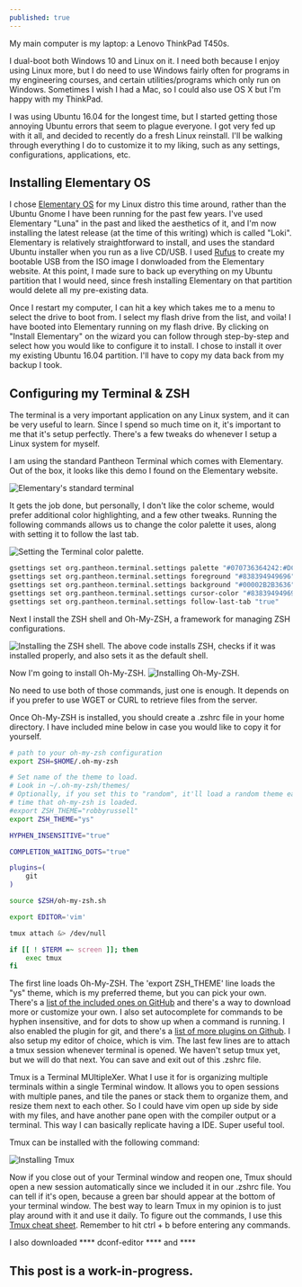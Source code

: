 ```yaml
---
published: true
---
```

My main computer is my laptop: a Lenovo ThinkPad T450s.

I dual-boot both Windows 10 and Linux on it. I need both because I enjoy using Linux more, but I do need to use Windows fairly often for programs in my engineering courses, and certain utilities/programs which only run on Windows. Sometimes I wish I had a Mac, so I could also use OS X but I'm happy with my ThinkPad.

I was using Ubuntu 16.04 for the longest time, but I started getting those annoying Ubuntu errors that seem to plague everyone. I got very fed up with it all, and decided to recently do a fresh Linux reinstall. I'll be walking through everything I do to customize it to my liking, such as any settings, configurations, applications, etc.

## Installing Elementary OS

I chose [Elementary OS](https://elementary.io/) for my Linux distro this time around, rather than the Ubuntu Gnome I have been running for the past few years. I've used Elementary "Luna" in the past and liked the aesthetics of it, and I'm now installing the latest release (at the time of this writing) which is called "Loki". Elementary is relatively straightforward to install, and uses the standard Ubuntu installer when you run as a live CD/USB. I used [Rufus](https://rufus.akeo.ie/) to create my bootable USB from the ISO image I donwloaded from the Elementary website. At this point, I made sure to back up everything on my Ubuntu partition that I would need, since fresh installing Elementary on that partition would delete all my pre-existing data.

Once I restart my computer, I can hit a key which takes me to a menu to select the drive to boot from. I select my flash drive from the list, and voila! I have booted into Elementary running on my flash drive. By clicking on "Install Elementary" on the wizard you can follow through step-by-step and select how you would like to configure it to install. I chose to install it over my existing Ubuntu 16.04 partition. I'll have to copy my data back from my backup I took.

## Configuring my Terminal & ZSH

The terminal is a very important application on any Linux system, and it can be very useful to learn. Since I spend so much time on it, it's important to me that it's setup perfectly. There's a few tweaks do whenever I setup a Linux system for myself.

I am using the standard Pantheon Terminal which comes with Elementary. Out of the box, it looks like this demo I found on the Elementary website.

![Elementary's standard terminal]({{site.baseurl}}/images/elementary_terminal_standard.png)

It gets the job done, but personally, I don't like the color scheme, would prefer additional color highlighting, and a few other tweaks. Running the following commands allows us to change the color palette it uses, along with setting it to follow the last tab.

![Setting the Terminal color palette.]({{site.baseurl}}/images/carbon_terminal_colors.png)

```bash
gsettings set org.pantheon.terminal.settings palette "#070736364242:#DCDC32322F2F:#858599990000:#B5B589890000:#26268B8BD2D2:#D3D336368282:#2A2AA1A19898:#EEEEE8E8D5D5:#00002B2B3636:#CBCB4B4B1616:#58586E6E7575:#65657B7B8383:#838394949696:#6C6C7171C4C4:#9393A1A1A1A1:#FDFDF6F6E3E3"
gsettings set org.pantheon.terminal.settings foreground "#838394949696"
gsettings set org.pantheon.terminal.settings background "#00002B2B3636"
gsettings set org.pantheon.terminal.settings cursor-color "#838394949696"
gsettings set org.pantheon.terminal.settings follow-last-tab "true"
```
Next I install the ZSH shell and Oh-My-ZSH, a framework for managing ZSH configurations.

![Installing the ZSH shell.]({{site.baseurl}}/images/carbon_installing_zsh.png)
The above code installs ZSH, checks if it was installed properly, and also sets it as the default shell.

Now I'm going to install Oh-My-ZSH.
![Installing Oh-My-ZSH.]({{site.baseurl}}/images/carbon_installing_ohmyzsh.png)

No need to use both of those commands, just one is enough. It depends on if you prefer to use WGET or CURL to retrieve files from the server.

Once Oh-My-ZSH is installed, you should create a .zshrc file in your home directory. I have included mine below in case you would like to copy it for yourself.

```bash
# path to your oh-my-zsh configuration
export ZSH=$HOME/.oh-my-zsh

# Set name of the theme to load.
# Look in ~/.oh-my-zsh/themes/
# Optionally, if you set this to "random", it'll load a random theme each
# time that oh-my-zsh is loaded.
#export ZSH_THEME="robbyrussell"
export ZSH_THEME="ys"

HYPHEN_INSENSITIVE="true"

COMPLETION_WAITING_DOTS="true"

plugins=(
    git
)

source $ZSH/oh-my-zsh.sh

export EDITOR='vim'

tmux attach &> /dev/null

if [[ ! $TERM =~ screen ]]; then
    exec tmux
fi

```
The first line loads Oh-My-ZSH. The 'export ZSH_THEME' line loads the "ys" theme, which is my preferred theme, but you can pick your own. There's a [list of the included ones on GitHub](https://github.com/robbyrussell/oh-my-zsh/wiki/Themes) and there's a way to download more or customize your own. I also set autocomplete for commands to be hyphen insensitive, and for dots to show up when a command is running. I also enabled the plugin for git, and there's a [list of more plugins on Github](https://github.com/robbyrussell/oh-my-zsh/wiki/Plugins). I also setup my editor of choice, which is vim. The last few lines are to attach a tmux session whenever terminal is opened. We haven't setup tmux yet, but we will do that next. You can save and exit out of this .zshrc file.

Tmux is a Terminal MUltipleXer. What I use it for is organizing multiple terminals within a single Terminal window. It allows you to open sessions with multiple panes, and tile the panes or stack them to organize them, and resize them next to each other. So I could have vim open up side by side with my files, and have another pane open with the compiler output or a terminal. This way I can basically replicate having a IDE. Super useful tool.

Tmux can be installed with the following command:

![Installing Tmux]({{site.baseurl}}/images/carbon_install_tmux.png)

Now if you close out of your Terminal window and reopen one, Tmux should open a new session automatically since we included it in our .zshrc file. You can tell if it's open, because a green bar should appear at the bottom of your terminal window. The best way to learn Tmux in my opinion is to just play around with it and use it daily. To figure out the commands, I use this [Tmux cheat sheet](https://tmuxcheatsheet.com/). Remember to hit ctrl + b before entering any commands.



I also downloaded **** dconf-editor **** and ****
## This post is a work-in-progress.
